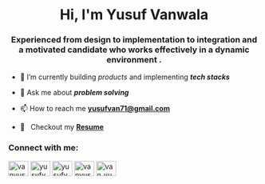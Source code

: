 <h1 align="center">Hi, I'm Yusuf Vanwala</h1>
<h3 align="center">Experienced from design to implementation to integration and a motivated candidate who works effectively in a dynamic environment .</h3>

- 🌱 I’m currently building *products* and implementing ***tech stacks***

- 💬 Ask me about ***problem solving***

- 📫 How to reach me **yusufvan71@gmail.com**

- 📝 &nbsp; Checkout my **[Resume](https://drive.google.com/file/d/1chk4ZAXZdIQZFexMPjKcmv_nQ5T6UWMp/view?usp=sharing)**

<p align="left">
<h3 align="left">Connect with me:</h3>
<a href="https://dev.to/vanyusuf1" target="blank"><img align="center" src="https://cdn.jsdelivr.net/npm/simple-icons@3.0.1/icons/dev-dot-to.svg" alt="vanyusuf1" height="30" width="40" /></a>
<a href="https://twitter.com/yusufvanwala" target="blank"><img align="center" src="https://cdn.jsdelivr.net/npm/simple-icons@3.0.1/icons/twitter.svg" alt="yusufvanwala" height="30" width="40" /></a>
<a href="https://linkedin.com/in/yusufvan" target="blank"><img align="center" src="https://cdn.jsdelivr.net/npm/simple-icons@3.0.1/icons/linkedin.svg" alt="yusufvan" height="30" width="40" /></a>
<a href="https://fb.com/vanyusuf71" target="blank"><img align="center" src="https://cdn.jsdelivr.net/npm/simple-icons@3.0.1/icons/facebook.svg" alt="vanyusuf71" height="30" width="40" /></a>
<a href="https://instagram.com/van_yusuf" target="blank"><img align="center" src="https://cdn.jsdelivr.net/npm/simple-icons@3.0.1/icons/instagram.svg" alt="van_yusuf" height="30" width="40" /></a>
</p>
